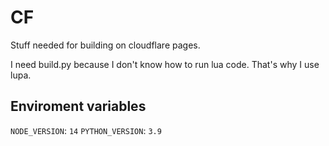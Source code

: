 
# CF

Stuff needed for building on cloudflare pages.

I need build.py because I don't know how to run lua code.
That's why I use lupa.

## Enviroment variables

`NODE_VERSION`: `14`
`PYTHON_VERSION`: `3.9`
